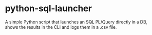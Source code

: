 # python-sql-launcher
A simple Python script that launches an SQL PL/Query directly in a DB, shows the results in the CLI and logs them in a .csv file.
